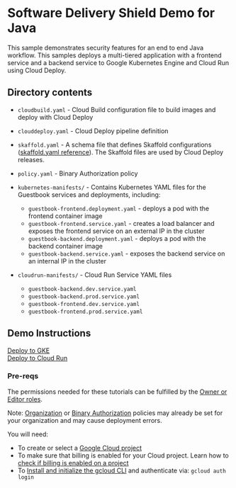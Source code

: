 # Software Delivery Shield Demo for Java

This sample demonstrates security features for an end to end Java workflow. 
This samples deploys a multi-tiered application with a frontend service and 
a backend service to Google Kubernetes Engine and Cloud Run using Cloud Deploy.

## Directory contents
- `cloudbuild.yaml` - Cloud Build configuration file to build images and deploy with Cloud Deploy
- `clouddeploy.yaml` - Cloud Deploy pipeline definition
- `skaffold.yaml` - A schema file that defines Skaffold configurations ([skaffold.yaml reference](https://skaffold.dev/docs/references/yaml/)). The Skaffold files are used by Cloud Deploy releases.
- `policy.yaml` - Binary Authorization policy

- `kubernetes-manifests/` - Contains Kubernetes YAML files for the Guestbook services and deployments, including:
  - `guestbook-frontend.deployment.yaml` - deploys a pod with the frontend container image
  - `guestbook-frontend.service.yaml` - creates a load balancer and exposes the frontend service on an external IP in the cluster
  - `guestbook-backend.deployment.yaml` - deploys a pod with the backend container image
  - `guestbook-backend.service.yaml` - exposes the backend service on an internal IP in the cluster

- `cloudrun-manifests/` - Cloud Run Service YAML files
  - `guestbook-backend.dev.service.yaml`
  - `guestbook-backend.prod.service.yaml`
  - `guestbook-frontend.dev.service.yaml`
  - `guestbook-frontend.prod.service.yaml`

## Demo Instructions

[Deploy to GKE](./instructions_gke.md)  
[Deploy to Cloud Run](./instructions_cloudrun.md)

### Pre-reqs
The permissions needed for these tutorials can be fulfilled by the [Owner or Editor roles](https://cloud.google.com/iam/docs/understanding-roles#basic-definitions).

Note: [Organization](https://cloud.google.com/resource-manager/docs/organization-policy/overview) or [Binary Authorization](https://cloud.google.com/binary-authorization/docs/key-concepts#policies) policies may already be set for your organization and may cause deployment errors.

You will need:
* To create or select a [Google Cloud project](https://cloud.google.com/resource-manager/docs/creating-managing-projects)
* To make sure that billing is enabled for your Cloud project. Learn how to [check if billing is enabled on a project](https://cloud.google.com/billing/docs/how-to/verify-billing-enabled)
* To [Install and initialize the gcloud CLI](https://cloud.google.com/sdk/docs/install) and authenticate via: `gcloud auth login`

